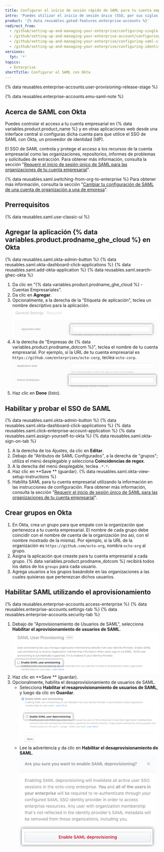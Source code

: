```yaml
---
title: Configurar el inicio de sesión rápido de SAML para tu cuenta empresarial utilizando Okta
intro: 'Puedes utilizar el inicio de sesión único (SSO, por sus siglas en inglés) del Lenguaje de Marcado para Confirmaciones (SAML, por sus siglas en inglés) con Okta para administrar automáticamente el acceso a tu cuenta empresarial en {% data variables.product.product_name %}.'
product: '{% data reusables.gated-features.enterprise-accounts %}'
redirect_from:
  - /github/setting-up-and-managing-your-enterprise/configuring-single-sign-on-for-your-enterprise-account-using-okta
  - /github/setting-up-and-managing-your-enterprise-account/configuring-saml-single-sign-on-for-your-enterprise-account-using-okta
  - /github/setting-up-and-managing-your-enterprise/configuring-saml-single-sign-on-for-your-enterprise-account-using-okta
  - /github/setting-up-and-managing-your-enterprise/configuring-identity-and-access-management-for-your-enterprise-account/configuring-saml-single-sign-on-for-your-enterprise-account-using-okta
versions:
  fpt: '*'
topics:
  - Enterprise
shortTitle: Configurar el SAML con Okta
---
```


{% data reusables.enterprise-accounts.user-provisioning-release-stage %}

{% data reusables.enterprise-accounts.emu-saml-note %}

## Acerca de SAML con Okta

Puedes controlar el acceso a tu cuenta empresarial en {% data variables.product.product_name %} y en otras aplicaciones web desde una interface central si configuras dicha cuenta para que utilice el SSO de SAML con Okta, un proveedor de identidad (IdP).

El SSO de SAML controla y protege el acceso a los recursos de la cuenta empresarial como las organizaciones, repositorios, informes de problemas y solicitudes de extracción. Para obtener más información, consulta la sección "[Requerir el inicio de sesión único de SAML para las organizaciones de tu cuenta empresarial](/github/setting-up-and-managing-your-enterprise/configuring-identity-and-access-management-for-your-enterprise-account/enforcing-saml-single-sign-on-for-organizations-in-your-enterprise-account)".

{% data reusables.saml.switching-from-org-to-enterprise %} Para obtener más información, consulta la sección "[Cambiar tu configuración de SAML de una cuenta de organización a una de empresa](/github/setting-up-and-managing-your-enterprise/configuring-identity-and-access-management-for-your-enterprise-account/switching-your-saml-configuration-from-an-organization-to-an-enterprise-account)".

## Prerrequisitos

{% data reusables.saml.use-classic-ui %}

## Agregar la aplicación {% data variables.product.prodname_ghe_cloud %} en Okta

{% data reusables.saml.okta-admin-button %}
{% data reusables.saml.okta-dashboard-click-applications %}
{% data reusables.saml.add-okta-application %}
{% data reusables.saml.search-ghec-okta %}
1. Da clic en "{% data variables.product.prodname_ghe_cloud %} - Cuentas Empresariales".
1. Da clic en **Agregar**.
1. Opcionalmente, a la derecha de la "Etiqueta de aplicación", teclea un nombre descriptivo para la aplicación. ![Campo de etiqueta de la aplicación](/assets/images/help/saml/okta-application-label.png)
1. A la derecha de "Empresas de {% data variables.product.prodname_dotcom %}", teclea el nombre de tu cuenta empresarial. Por ejemplo, si la URL de tu cuenta empresarial es `https://github.com/enterprises/octo-corp`, teclea `octo-corp`. ![Campo de Github Enterprises](/assets/images/help/saml/okta-github-enterprises.png)
1. Haz clic en **Done** (listo).

## Habilitar y probar el SSO de SAML

{% data reusables.saml.okta-admin-button %}
{% data reusables.saml.okta-dashboard-click-applications %}
{% data reusables.saml.click-enterprise-account-application %}
{% data reusables.saml.assign-yourself-to-okta %}
{% data reusables.saml.okta-sign-on-tab %}
1. A la derecha de los Ajustes, da clic en **Editar**.
1. Debajo de "Atributos de SAML Configurados", a la derecha de "grupos"; utiliza el menú desplegable y selecciona **Coincidencias de regex**.
1. A la derecha del menú desplegable, teclea `.*.*`.
1. Haz clic en **Save ** (guardar).
{% data reusables.saml.okta-view-setup-instructions %}
1. Habilita SAML para tu cuenta empresarial utilizando la información en las instrucciones de configuración. Para obtener más información, consulta la sección "[Requerir el inicio de sesión único de SAML para las organizaciones de tu cuenta empresarial](/github/setting-up-and-managing-your-enterprise/configuring-identity-and-access-management-for-your-enterprise-account/enforcing-saml-single-sign-on-for-organizations-in-your-enterprise-account)".

## Crear grupos en Okta

1. En Okta, crea un grupo para que empate con la organización que pertenezca a tu cuenta empresarial. El nombre de cada grupo debe coincidir con el nombre de cuenta de la organización (no así, con el nombre mostrado de la misma). Por ejemplo, si la URL de la organización es `https://github.com/octo-org`, nombra `octo-org` al grupo.
1. Asigna la aplicación que creaste para tu cuenta empresarial a cada grupo. {% data variables.product.prodname_dotcom %} recibirá todos los datos de los `groups` para cada usuario.
1. Agrega usuarios a los grupos basándote en las organizaciones a las cuales quisieras que pertenezcan dichos usuarios.

## Habilitar SAML utilizando el aprovisionamiento

{% data reusables.enterprise-accounts.access-enterprise %}
{% data reusables.enterprise-accounts.settings-tab %}
{% data reusables.enterprise-accounts.security-tab %}
1. Debajo de "Aprovisionamiento de Usuarios de SAML", selecciona **Habilitar el aprovisionamiento de usuarios de SAML**. ![Casilla para habilitar el aprovisionamiento de usuarios con SAML](/assets/images/help/business-accounts/user-provisioning.png)
1. Haz clic en **Save ** (guardar).
1. Opcionalmente, habilita el desaprovisionamiento de usuarios de SAML.
   - Selecciona **Habilitar el resaprovisionamiento de usuarios de SAML**, y luego da clic en **Guardar**. ![Casilla para habilitar el desaprovisionamiento de usuarios con SAML](/assets/images/help/business-accounts/saml-deprovisioning.png)
   - Lee la advertencia y da clic en **Habilitar el desaprovisionamiento de SAML**. ![Botón para habilitar el desaprovisionamiento de usuarios de SAML](/assets/images/help/business-accounts/saml-deprovisioning-confirm.png)
